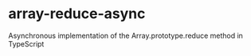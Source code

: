 # array-reduce-async
Asynchronous implementation of the Array.prototype.reduce method in TypeScript
